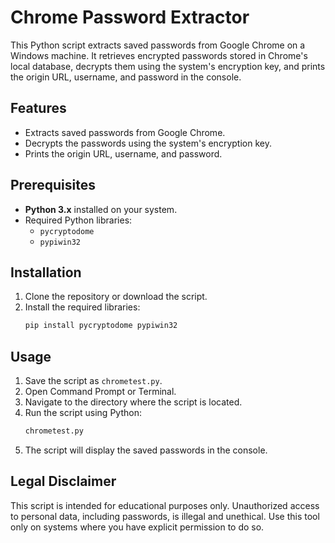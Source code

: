 # Chrome Password Extractor

This Python script extracts saved passwords from Google Chrome on a Windows machine. It retrieves encrypted passwords stored in Chrome's local database, decrypts them using the system's encryption key, and prints the origin URL, username, and password in the console.

## Features

- Extracts saved passwords from Google Chrome.
- Decrypts the passwords using the system's encryption key.
- Prints the origin URL, username, and password.

## Prerequisites

- **Python 3.x** installed on your system.
- Required Python libraries:
  - `pycryptodome`
  - `pypiwin32`

## Installation

1. Clone the repository or download the script.
2. Install the required libraries:
    ```bash
    pip install pycryptodome pypiwin32
    ```

## Usage

1. Save the script as `chrometest.py`.
2. Open Command Prompt or Terminal.
3. Navigate to the directory where the script is located.
4. Run the script using Python:
    ```bash
    chrometest.py
    ```
5. The script will display the saved passwords in the console.

## Legal Disclaimer

This script is intended for educational purposes only. Unauthorized access to personal data, including passwords, is illegal and unethical. Use this tool only on systems where you have explicit permission to do so.

